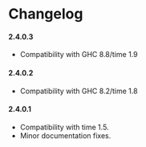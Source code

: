 # Changelog

#### 2.4.0.3

* Compatibility with GHC 8.8/time 1.9

#### 2.4.0.2

* Compatibility with GHC 8.2/time 1.8

#### 2.4.0.1

* Compatibility with time 1.5.
* Minor documentation fixes.


